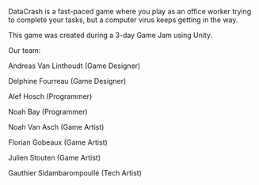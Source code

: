DataCrash is a fast-paced game where you play as an office worker trying to complete your tasks, but a computer virus keeps getting in the way.

This game was created during a 3-day Game Jam using Unity.

Our team:

Andreas Van Linthoudt (Game Designer)

Delphine Fourreau (Game Designer)

Alef Hosch (Programmer)

Noah Bay (Programmer)

Noah Van Asch (Game Artist)

Florian Gobeaux (Game Artist)

Julien Stouten (Game Artist)

Gauthier Sidambarompoullé (Tech Artist)
